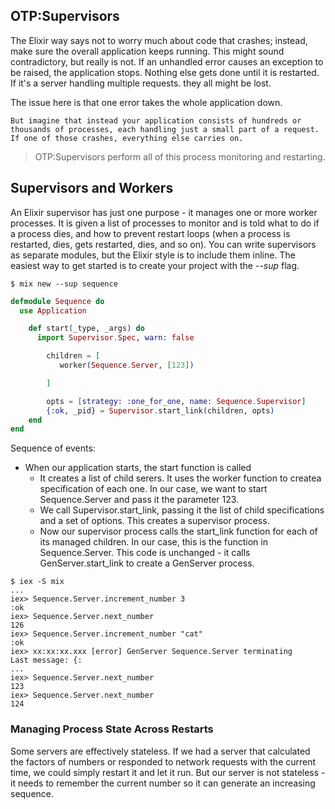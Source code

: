 ## OTP:Supervisors
  The Elixir way says not to worry much about code that crashes; instead,
	make sure the overall application keeps running.
	This might sound contradictory, but really is not.
	If an unhandled error causes an exception to be raised, the application
	stops. Nothing else gets done until it is restarted.
	If it's a server handling multiple requests. they all might be lost.

  The issue here is that one error takes the whole application down.

	But imagine that instead your application consists of hundreds or thousands of processes, each handling just a small part of a request. If one of those crashes, everything else carries on. 

> OTP:Supervisors perform all of this process monitoring and restarting.

## Supervisors and Workers
  An Elixir supervisor has just one purpose - it manages one or more worker
	processes.
	It is given a list of processes to monitor and is told what to do if a
	process dies, and how to prevent restart loops (when a process is restarted, dies, gets restarted, dies, and so on).
	You can write supervisors as separate modules, but the Elixir style is to 
	include them inline. The easiest way to get started is to create your
	project with the *--sup* flag.
```
$ mix new --sup sequence
```

```sequence/application.ex
defmodule Sequence do 
  use Application

	def start(_type, _args) do 
	  import Supervisor.Spec, warn: false

		children = [
		   worker(Sequence.Server, [123])

		]

		opts = [strategy: :one_for_one, name: Sequence.Supervisor]
		{:ok, _pid} = Supervisor.start_link(children, opts)
	end
end
```
  Sequence of events:
  - When our application starts, the start function is called
	- It creates a list of child serers. It uses the worker function to createa specification of each one. In our case, we want to start Sequence.Server and pass it the parameter 123.
	- We call Supervisor.start_link, passing it the list of child specifications and a set of options. This creates a supervisor process.
	- Now  our supervisor process calls the start_link function for each of its managed children. In our case, this is the function in Sequence.Server. This code is unchanged - it calls GenServer.start_link to create a GenServer process.
``` 
$ iex -S mix
...
iex> Sequence.Server.increment_number 3
:ok
iex> Sequence.Server.next_number
126
iex> Sequence.Server.increment_number "cat"
:ok
iex> xx:xx:xx.xxx [error] GenServer Sequence.Server terminating
Last message: {:
...
iex> Sequence.Server.next_number
123
iex> Sequence.Server.next_number
124
```

### Managing Process State Across Restarts
  Some servers are effectively stateless. If we had a server that calculated
	the factors of numbers or responded to network requests with the current time, we could simply restart it and let it run.
	But our server is not stateless - it needs to remember the current number so it can generate an increasing sequence.


